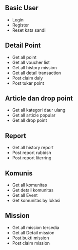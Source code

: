 ## Basic User
* Login 
* Register
* Reset kata sandi

## Detail Point
* Get all point
* Get all voucher list
* Get all history mission
* Get all detail transaction
* Post claim daly
* Post tukar point

## Article dan drop point
* Get all kategori daur ulang
* Get all article popular
* Get all drop point

## Report
* Get all history report
* Post report rubbish
* Post report literring

## Komunis
* Get all komunitas
* Get detail komunitas
* Get all Event
* Get komunitas by lokasi 

## Mission
* Get all mission tersedia
* Get all Detail mission
* Post bukti mission
* Post claim mission
